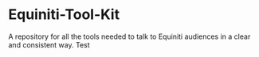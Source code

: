 # Equiniti-Tool-Kit
A repository for all the tools needed to talk to Equiniti audiences in a clear and consistent way. 
Test
